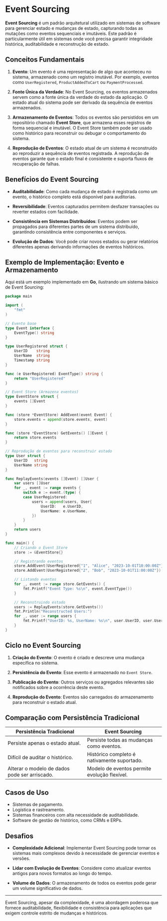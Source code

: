 # Event Sourcing

**Event Sourcing** é um padrão arquitetural utilizado em sistemas de software para gerenciar estado e mudanças de
estado,
capturando todas as mutações como eventos sequenciais e imutáveis. Este padrão é particularmente útil em sistemas onde
você precisa garantir integridade histórica, auditabilidade e reconstrução de estado.

## Conceitos Fundamentais

1. **Evento**:
   Um evento é uma representação de algo que aconteceu no sistema, armazenado como um registro imutável. Por exemplo,
   eventos como `UserRegistered`, `ProductAddedToCart` ou `PaymentProcessed`.

2. **Fonte Única da Verdade**:
   No Event Sourcing, os eventos armazenados servem como a fonte única da verdade do estado da aplicação. O estado atual
   do sistema pode ser derivado da sequência de eventos armazenados.

3. **Armazenamento de Eventos**:
   Todos os eventos são persistidos em um repositório chamado **Event Store**, que armazena esses registros de forma
   sequencial e imutável. O Event Store também pode ser usado como histórico para reconstruir ou debugar o comportamento
   do sistema.

4. **Reprodução de Eventos**:
   O estado atual de um sistema é reconstruído ao reproduzir a sequência de eventos registrada. A reprodução de eventos
   garante que o estado final é consistente e suporta fluxos de recuperação de falhas.

## Benefícios do Event Sourcing

- **Auditabilidade**:
  Como cada mudança de estado é registrada como um evento, o histórico completo está disponível para auditorias.

- **Reversibilidade**:
  Eventos capturados permitem desfazer transações ou reverter estados com facilidade.

- **Consistência em Sistemas Distribuídos**:
  Eventos podem ser propagados para diferentes partes de um sistema distribuído, garantindo consistência entre
  componentes e serviços.

- **Evolução de Dados**:
  Você pode criar novos estados ou gerar relatórios diferentes apenas derivando informações de eventos históricos.

## Exemplo de Implementação: Evento e Armazenamento

Aqui está um exemplo implementado em **Go**, ilustrando um sistema básico de Event Sourcing:

```go
package main

import (
	"fmt"
)

// Evento base
type Event interface {
	EventType() string
}

type UserRegistered struct {
	UserID    string
	UserName  string
	Timestamp string
}

func (e UserRegistered) EventType() string {
	return "UserRegistered"
}

// Event Store (Armazena eventos)
type EventStore struct {
	events []Event
}

func (store *EventStore) AddEvent(event Event) {
	store.events = append(store.events, event)
}

func (store *EventStore) GetEvents() []Event {
	return store.events
}

// Reprodução de eventos para reconstruir estado
type User struct {
	UserID   string
	UserName string
}

func ReplayEvents(events []Event) []User {
	var users []User
	for _, event := range events {
		switch e := event.(type) {
		case UserRegistered:
			users = append(users, User{
				UserID:   e.UserID,
				UserName: e.UserName,
			})
		}
	}
	return users
}

func main() {
	// Criando o Event Store
	store := &EventStore{}

	// Registrando eventos
	store.AddEvent(UserRegistered{"1", "Alice", "2023-10-01T10:00:00Z"})
	store.AddEvent(UserRegistered{"2", "Bob", "2023-10-01T11:00:00Z"})

	// Listando eventos
	for _, event := range store.GetEvents() {
		fmt.Printf("Event Type: %s\n", event.EventType())
	}

	// Reconstruindo estado
	users := ReplayEvents(store.GetEvents())
	fmt.Println("Reconstructed Users:")
	for _, user := range users {
		fmt.Printf("UserID: %s, UserName: %s\n", user.UserID, user.UserName)
	}
}
```

## Ciclo no Event Sourcing

1. **Criação do Evento**:
   O evento é criado e descreve uma mudança específica no sistema.

2. **Persistência do Evento**:
   Esse evento é armazenado no `Event Store`.

3. **Publicação do Evento**:
   Outros serviços ou agregados relevantes são notificados sobre a ocorrência deste evento.

4. **Reprodução do Evento**:
   Eventos são carregados do armazenamento para reconstruir o estado atual.

## Comparação com Persistência Tradicional

| Persistência Tradicional                      | Event Sourcing                               |
|-----------------------------------------------|----------------------------------------------|
| Persiste apenas o estado atual.               | Persiste todas as mudanças como eventos.     |
| Difícil de auditar o histórico.               | Histórico completo é nativamente suportado.  |
| Alterar o modelo de dados pode ser arriscado. | Modelo de eventos permite evolução flexível. |

## Casos de Uso

- Sistemas de pagamento.
- Logística e rastreamento.
- Sistemas financeiros com alta necessidade de auditabilidade.
- Software de gestão de histórico, como CRMs e ERPs.

## Desafios

- **Complexidade Adicional**:
  Implementar Event Sourcing pode tornar os sistemas mais complexos devido à necessidade de gerenciar eventos e versões.

- **Lidar com Evolução de Eventos**:
  Considere como atualizar eventos antigos para novos formatos ao longo do tempo.

- **Volume de Dados**:
  O armazenamento de todos os eventos pode gerar um volume significativo de dados.

---

Event Sourcing, apesar da complexidade, é uma abordagem poderosa que fornece auditabilidade, flexibilidade e
consistência para aplicações que exigem controle estrito de mudanças e históricos.